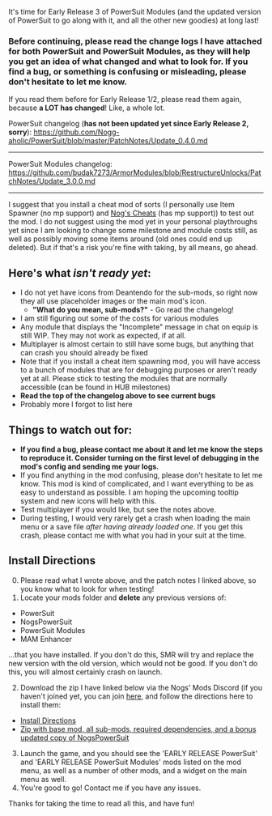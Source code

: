 It's time for Early Release 3 of PowerSuit Modules (and the updated version of PowerSuit to go along with it, and all the other new goodies) at long last!

### Before continuing, please read the change logs I have attached for both PowerSuit and PowerSuit Modules, as they will help you get an idea of what changed and what to look for. If you find a bug, or something is confusing or misleading, please don't hesitate to let me know.

If you read them before for Early Release 1/2, please read them again, because **a LOT has changed**! Like, a whole lot.

PowerSuit changelog (**has not been updated yet since Early Release 2, sorry**): https://github.com/Nogg-aholic/PowerSuit/blob/master/PatchNotes/Update_0.4.0.md

----

PowerSuit Modules changelog: https://github.com/budak7273/ArmorModules/blob/RestructureUnlocks/PatchNotes/Update_3.0.0.md

----

I suggest that you install a cheat mod of sorts (I personally use Item Spawner (no mp support) and [Nog's Cheats](https://ficsit.app/mod/DL3fU6mHkkGKbe) (has mp support)) to test out the mod. I do not suggest using the mod yet in your personal playthroughs yet since I am looking to change some milestone and module costs still, as well as possibly moving some items around (old ones could end up deleted). But if that's a risk you're fine with taking, by all means, go ahead.

## Here's what *isn't ready yet*:

- I do not yet have icons from Deantendo for the sub-mods, so right now they all use placeholder images or the main mod's icon.
	- **"What do you mean, sub-mods?"** - Go read the changelog!
- I am still figuring out some of the costs for various modules
- Any module that displays the "Incomplete" message in chat on equip is still WIP. They may not work as expected, if at all.
- Multiplayer is almost certain to still have some bugs, but anything that can crash you should already be fixed
- Note that if you install a cheat item spawning mod, you will have access to a bunch of modules that are for debugging purposes or aren't ready yet at all. Please stick to testing the modules that are normally accessible (can be found in HUB milestones)
- **Read the top of the changelog above to see current bugs**
- Probably more I forgot to list here

## Things to watch out for:

- **If you find a bug, please contact me about it and let me know the steps to reproduce it. Consider turning on the first level of debugging in the mod's config and sending me your logs.**
- If you find anything in the mod confusing, please don't hesitate to let me know. This mod is kind of complicated, and I want everything to be as easy to understand as possible. I am hoping the upcoming tooltip system and new icons will help with this.
- Test multiplayer if you would like, but see the notes above.
- During testing, I would very rarely get a crash when loading the main menu or a save file *after having already loaded one*. If you get this crash, please contact me with what you had in your suit at the time.

## Install Directions

0. Please read what I wrote above, and the patch notes I linked above, so you know what to look for when testing!
1. Locate your mods folder and **delete** any previous versions of:
- PowerSuit
- NogsPowerSuit
- PowerSuit Modules
- MAM Enhancer

...that you have installed. If you don't do this, SMR will try and replace the new version with the old version, which would not be good. If you don't do this, you will almost certainly crash on launch.

2. Download the zip I have linked below via the Nogs' Mods Discord (if you haven't joined yet, you can join [here](http://discord.gg/zqp6U7Y7Nu), and follow the directions here to install them:
- [Install Directions](https://docs.ficsit.app/satisfactory-modding/latest/ManualInstallDirections.html#_installing_your_mod_of_choice)
- [Zip with base mod, all sub-mods, required dependencies, and a bonus updated copy of NogsPowerSuit](https://cdn.discordapp.com/attachments/847973842525356113/864021236623605790/ArmorModules_EarlyRelease3.zip)

3. Launch the game, and you should see the 'EARLY RELEASE PowerSuit' and 'EARLY RELEASE PowerSuit Modules' mods listed on the mod menu, as well as a number of other mods, and a widget on the main menu as well.
4. You're good to go! Contact me if you have any issues.

Thanks for taking the time to read all this, and have fun!
